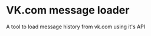 VK.com message loader
=====================

A tool to load message history from vk.com using it's API
